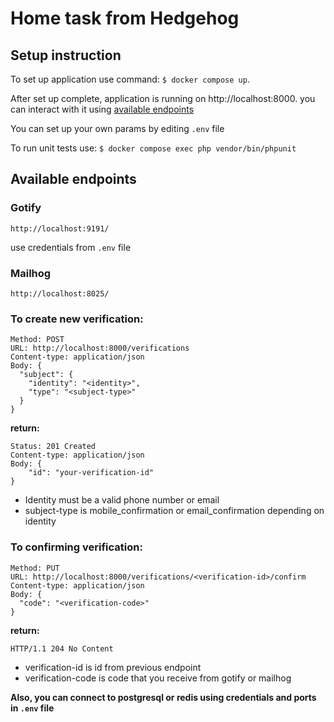 # Home task from Hedgehog

## Setup instruction

To set up application use command:
``$ docker compose up``.

After set up complete, application is running on http://localhost:8000. you can interact with it using 
[available endpoints](#available-endpoints)

You can set up your own params by editing `.env` file

To run unit tests use:
``$ docker compose exec php vendor/bin/phpunit``

## Available endpoints

### Gotify

`http://localhost:9191/`

use credentials from `.env` file

### Mailhog

`http://localhost:8025/`

### To create new verification:

```
Method: POST  
URL: http://localhost:8000/verifications
Content-type: application/json
Body: {
  "subject": {
    "identity": "<identity>",
    "type": "<subject-type>"
  }
}
```
**return:**
```
Status: 201 Created
Content-type: application/json
Body: {
    "id": "your-verification-id"
}
```
* Identity must be a valid phone number or email
* subject-type is mobile_confirmation or email_confirmation depending on identity

### To confirming verification:


```
Method: PUT  
URL: http://localhost:8000/verifications/<verification-id>/confirm
Content-type: application/json
Body: {
  "code": "<verification-code>"
}
```
**return:**
```
HTTP/1.1 204 No Content
```
* verification-id is id from previous endpoint
* verification-code is code that you receive from gotify or mailhog

**Also, you can connect to postgresql or redis using credentials and ports in `.env` file**

```
